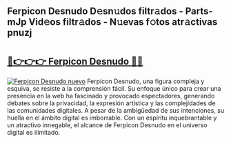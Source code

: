 ## Ferpicon Desnudo D𝚎sn𝚞dos filtr𝚊dos - Parts-mJp Vid𝚎os filtr𝚊dos - N𝚞evas f𝚘tos atr𝚊ctivas pnuzj

# <h2><a href="http://mb8n3w.tromn.icu/?c=Ferpicon+Desnudo">🔗👉👉👉 Ferpicon Desnudo 🔗🔗</a></h2>

[![Ferpicon Desnudo nuevo](https://i.imgur.com/pEAQMta.gif)](http://mb8n3w.tromn.icu/?c=Ferpicon+Desnudo)
Ferpicon Desnudo, una figura compleja y esquiva, se resiste a la comprensión fácil. Su enfoque único para crear una presencia en la web ha fascinado y provocado espectadores, generando debates sobre la privacidad, la expresión artística y las complejidades de las comunidades digitales. A pesar de la ambigüedad de sus intenciones, su huella en el ámbito digital es imborrable. Con un espíritu inquebrantable y un atractivo innegable, el alcance de Ferpicon Desnudo en el universo digital es ilimitado.
